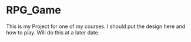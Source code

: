 # RPG_Game
This is my Project for one of my courses. I should put the design here and how to play. Will do this at a later date.
